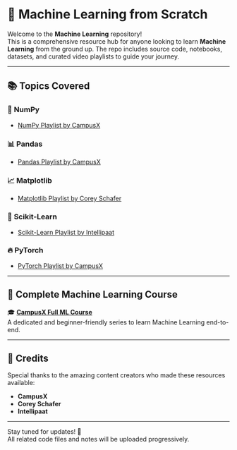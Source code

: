 
# 🧠 Machine Learning from Scratch

Welcome to the **Machine Learning** repository!  
This is a comprehensive resource hub for anyone looking to learn **Machine Learning** from the ground up. The repo includes source code, notebooks, datasets, and curated video playlists to guide your journey.

---

## 📚 Topics Covered

### 🔢 **NumPy**
- [NumPy Playlist by CampusX](https://www.youtube.com/playlist?list=PLKnIA16_Rmvb-ToL3RQ_bwxG4_ND-0-DT)

### 📊 **Pandas**
- [Pandas Playlist by CampusX](https://www.youtube.com/playlist?list=PLKnIA16_RmvbR85fgbfVRKOiMokUKVupy)

### 📈 **Matplotlib**
- [Matplotlib Playlist by Corey Schafer](https://www.youtube.com/playlist?list=PL-osiE80TeTvipOqomVEeZ1HRrcEvtZB_)

### 🤖 **Scikit-Learn**
- [Scikit-Learn Playlist by Intellipaat](https://www.youtube.com/playlist?list=PLg8h8Ej1e8l1fhKwMVMLtCaug8jLLT0U_)

### 🔥 **PyTorch**
- [PyTorch Playlist by CampusX](https://www.youtube.com/playlist?list=PLKnIA16_Rmvboy8bmDCjwNHgTaYH2puK7)

---

## 📌 Complete Machine Learning Course

🎓 [**CampusX Full ML Course**](https://www.youtube.com/playlist?list=PLKnIA16_Rmvbr7zKYQuBfsVkjoLcJgxHH)  
A dedicated and beginner-friendly series to learn Machine Learning end-to-end.

---

## 👏 Credits

Special thanks to the amazing content creators who made these resources available:
- **CampusX**
- **Corey Schafer**
- **Intellipaat**

---

Stay tuned for updates! 🚀  
All related code files and notes will be uploaded progressively.
